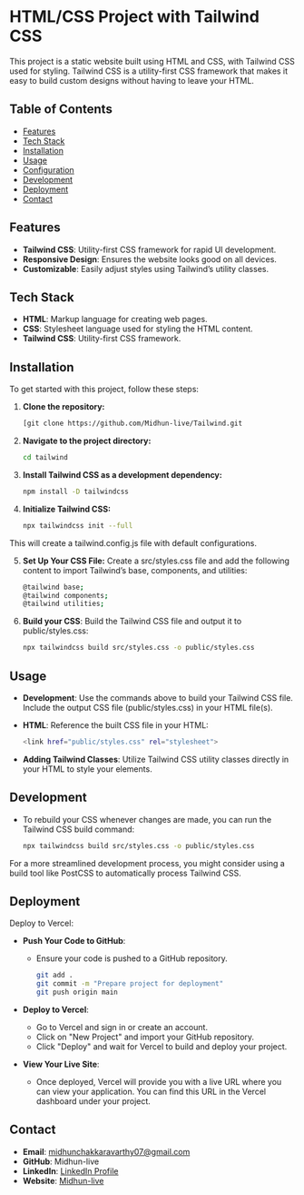# HTML/CSS Project with Tailwind CSS

This project is a static website built using HTML and CSS, with Tailwind CSS used for styling. Tailwind CSS is a utility-first CSS framework that makes it easy to build custom designs without having to leave your HTML.

## Table of Contents

- [Features](#features)
- [Tech Stack](#tech-stack)
- [Installation](#installation)
- [Usage](#usage)
- [Configuration](#configuration)
- [Development](#development)
- [Deployment](#deployment)
- [Contact](#contact)

## Features

- **Tailwind CSS**: Utility-first CSS framework for rapid UI development.
- **Responsive Design**: Ensures the website looks good on all devices.
- **Customizable**: Easily adjust styles using Tailwind’s utility classes.

## Tech Stack

- **HTML**: Markup language for creating web pages.
- **CSS**: Stylesheet language used for styling the HTML content.
- **Tailwind CSS**: Utility-first CSS framework.

## Installation

To get started with this project, follow these steps:

1. **Clone the repository:**

   ```bash
   [git clone https://github.com/Midhun-live/Tailwind.git

2. **Navigate to the project directory:**

   ```bash
   cd tailwind

3. **Install Tailwind CSS as a development dependency:**

   ```bash
   npm install -D tailwindcss

4. **Initialize Tailwind CSS:**
   
   ```bash
   npx tailwindcss init --full
  This will create a tailwind.config.js file with default configurations.
  
5. **Set Up Your CSS File:**
  Create a src/styles.css file and add the following content to import Tailwind’s base, components, and utilities:

   ```bash
   @tailwind base;
   @tailwind components;
   @tailwind utilities;

6. **Build your CSS**:
   Build the Tailwind CSS file and output it to public/styles.css:

   ```bash
   npx tailwindcss build src/styles.css -o public/styles.css

## Usage

- **Development**: Use the commands above to build your Tailwind CSS file. Include the output CSS file (public/styles.css) in your HTML file(s).
- **HTML**: Reference the built CSS file in your HTML:

  ```bash
  <link href="public/styles.css" rel="stylesheet">

- **Adding Tailwind Classes**: Utilize Tailwind CSS utility classes directly in your HTML to style your elements.

## Development

- To rebuild your CSS whenever changes are made, you can run the Tailwind CSS build command:

  ```bash
  npx tailwindcss build src/styles.css -o public/styles.css

For a more streamlined development process, you might consider using a build tool like PostCSS to automatically process Tailwind CSS.

## Deployment

Deploy to Vercel:


- **Push Your Code to GitHub**:
   - Ensure your code is pushed to a GitHub repository.
  
      ```bash
      git add .
      git commit -m "Prepare project for deployment"
      git push origin main
      
- **Deploy to Vercel**:
   - Go to Vercel and sign in or create an account.
   - Click on "New Project" and import your GitHub repository.
   - Click "Deploy" and wait for Vercel to build and deploy your project.

- **View Your Live Site**:

   - Once deployed, Vercel will provide you with a live URL where you can view your application. You can find this URL in the Vercel dashboard under your project.

## Contact

- **Email**: midhunchakkaravarthy07@gmail.com
- **GitHub**: Midhun-live
- **LinkedIn**: [LinkedIn Profile](https://www.linkedin.com/in/midhun-chakkaravarthy/)
- **Website**: [Midhun-live](https://midhun-live.netlify.app/)
